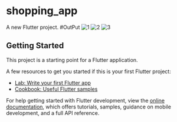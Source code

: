 # shopping_app

A new Flutter project.
#OutPut
![1](https://user-images.githubusercontent.com/108629629/183156400-1e34293e-94d5-4c9d-89bd-0e32b1079943.png)
![2](https://user-images.githubusercontent.com/108629629/183156409-b0b25fa4-b6a1-4a91-a148-649a6aa2de78.png)
![3](https://user-images.githubusercontent.com/108629629/183156416-4ae35712-9374-4083-9d30-16d72fa11eb8.png)

## Getting Started

This project is a starting point for a Flutter application.

A few resources to get you started if this is your first Flutter project:

- [Lab: Write your first Flutter app](https://docs.flutter.dev/get-started/codelab)
- [Cookbook: Useful Flutter samples](https://docs.flutter.dev/cookbook)

For help getting started with Flutter development, view the
[online documentation](https://docs.flutter.dev/), which offers tutorials,
samples, guidance on mobile development, and a full API reference.

